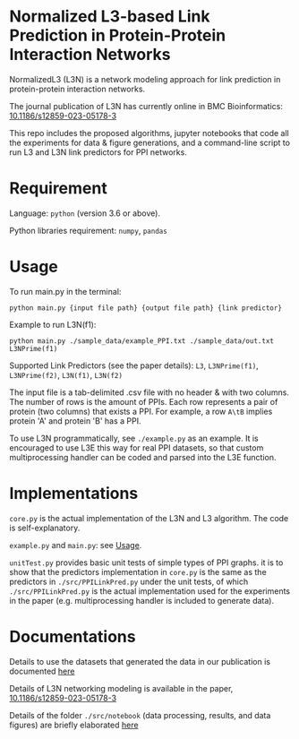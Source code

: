 # Normalized L3-based Link Prediction in Protein-Protein Interaction Networks
NormalizedL3 (L3N) is a network modeling approach for link prediction in protein-protein interaction networks.

The journal publication of L3N has currently online in BMC Bioinformatics: [10.1186/s12859-023-05178-3](https://doi.org/10.1186/s12859-023-05178-3)

This repo includes the proposed algorithms, jupyter notebooks that code all the experiments for data & figure generations, and a command-line script to run L3 and L3N link predictors for PPI networks.

# Requirement
Language: ```python``` (version 3.6 or above).

Python libraries requirement: ```numpy```, ```pandas```

# Usage
To run main.py in the terminal:

```python main.py {input file path} {output file path} {link predictor}```

Example to run L3N(f1):

```python main.py ./sample_data/example_PPI.txt ./sample_data/out.txt L3NPrime(f1)```

Supported Link Predictors (see the paper details): ```L3```, ```L3NPrime(f1)```, ```L3NPrime(f2)```, ```L3N(f1)```, ```L3N(f2)```

The input file is a tab-delimited .csv file with no header & with two columns. The number of rows is the amount of PPIs. Each row represents a pair of protein (two columns) that exists a PPI. For example, a row ```A\tB``` implies protein 'A' and protein 'B' has a PPI.

To use L3N programmatically, see ```./example.py``` as an example. It is encouraged to use L3E this way for real PPI datasets, so that custom multiprocessing handler can be coded and parsed into the L3E function.

# Implementations
```core.py``` is the actual implementation of the L3N and L3 algorithm. The code is self-explanatory.

```example.py``` and ```main.py```: see [Usage](#Usage).

```unitTest.py``` provides basic unit tests of simple types of PPI graphs. it is to show that the predictors implementation in ```core.py``` is the same as the predictors in ```./src/PPILinkPred.py``` under the unit tests, of which ```./src/PPILinkPred.py``` is the actual implementation used for the experiments in the paper (e.g. multiprocessing handler is included to generate data).

# Documentations
Details to use the datasets that generated the data in our publication is documented [here](datasets_docs.md)

Details of L3N networking modeling is available in the paper, [10.1186/s12859-023-05178-3](https://doi.org/10.1186/s12859-023-05178-3)

Details of the folder ```./src/notebook``` (data processing, results, and data figures) are briefly elaborated [here](docs.md)
